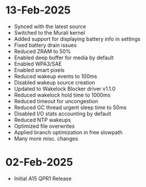 # 13-Feb-2025
- Synced with the latest source
- Switched to the Murali kernel
- Added support for displaying battery info in settings
- Fixed battery drain issues
- Reduced ZRAM to 50%
- Enabled deep buffer for media by default
- Enabled WPA3/SAE
- Enabled smart pixels
- Reduced wakeup events to 100ms
- Disabled wakeup source creation
- Updated to Wakelock Blocker driver v1.1.0
- Reduced wakelock hold time to 1000ms
- Reduced timeout for uncongestion
- Reduced GC thread urgent sleep time to 50ms
- Disabled I/O stats accounting by default
- Reduced NTP wakeups
- Optimized file overwrites
- Applied branch optimization in free slowpath
- Many more misc. changes

# 02-Feb-2025
- Initial A15 QPR1 Release

